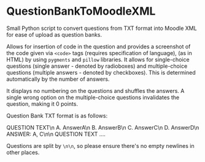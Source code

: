 # QuestionBankToMoodleXML

Small Python script to convert questions from TXT format into Moodle XML for ease of upload as question banks.

Allows for insertion of code in the question and provides a screenshot of the code given via `<code>` tags (requires specification of language), (as in HTML) by using `pygments` and `pillow` libraries.
It allows for single-choice questions (single answer - denoted by radioboxes) and multiple-choice questions (multiple answers - denoted by checkboxes). This is determined automatically by the number of answers.

It displays no numbering on the questions and shuffles the answers. A single wrong option on the multiple-choice questions invalidates the question, making it 0 points.

Question Bank TXT format is as follows:

QUESTION TEXT\n
A. AnswerA\n
B. AnswerB\n
C. AnswerC\n
D. AnswerD\n
ANSWER: A, C\n\n
QUESTION TEXT
....

Questions are split by `\n\n`, so please ensure there's no empty newlines in other places.
